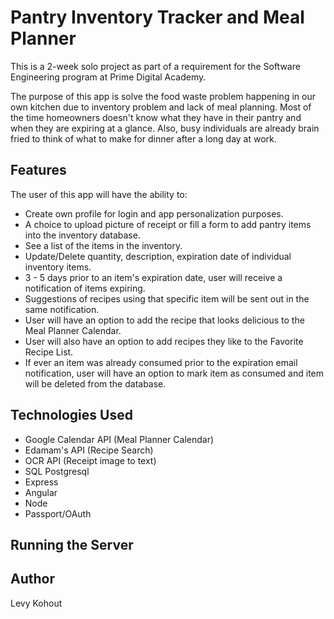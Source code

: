 # Pantry Inventory Tracker and Meal Planner

This is a 2-week solo project as part of a requirement for the Software Engineering program at Prime Digital Academy.

The purpose of this app is solve the food waste problem happening in our own kitchen
due to inventory problem and lack of meal planning. Most of the time homeowners doesn't know what they
have in their pantry and when they are expiring at a glance. Also, busy individuals are already brain fried to think of what to make for dinner after a long day at work.

## Features

The user of this app will have the ability to:

- Create own profile for login and app personalization purposes.
- A choice to upload picture of receipt or fill a form to add pantry items into the inventory database.
- See a list of the items in the inventory.
- Update/Delete quantity, description, expiration date of individual inventory items.
- 3 - 5 days prior to an item's expiration date, user will receive a notification of items expiring.
- Suggestions of recipes using that specific item will be sent out in the same notification.
- User will have an option to add the recipe that looks delicious to the Meal Planner Calendar.
- User will also have an option to add recipes they like to the Favorite Recipe List.
- If ever an item was already consumed prior to the expiration email notification, user will have an
option to mark item as consumed and item will be deleted from the database.


## Technologies Used

- Google Calendar API (Meal Planner Calendar)
- Edamam's API (Recipe Search)
- OCR API (Receipt image to text)
- SQL Postgresql
- Express
- Angular
- Node
- Passport/OAuth

## Running the Server

## Author
Levy Kohout
